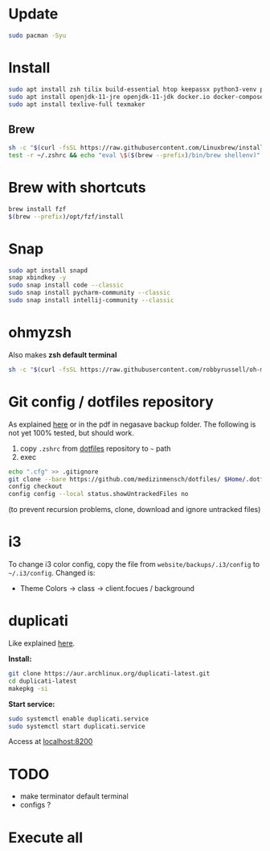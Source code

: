 # Update

```bash
sudo pacman -Syu 
```

# Install

```bash
sudo apt install zsh tilix build-essential htop keepassx python3-venv python3-pip python-dev python3-dev libevent-dev npm fonts-powerline 
sudo apt install openjdk-11-jre openjdk-11-jdk docker.io docker-compose yarn flameshot
sudo apt install texlive-full texmaker
```

## Brew

```bash
sh -c "$(curl -fsSL https://raw.githubusercontent.com/Linuxbrew/install/master/install.sh)"
test -r ~/.zshrc && echo "eval \$($(brew --prefix)/bin/brew shellenv)" >>~/.zshrc
```

# Brew with shortcuts

```bash
brew install fzf
$(brew --prefix)/opt/fzf/install
```

# Snap

```bash
sudo apt install snapd
snap xbindkey -y
sudo snap install code --classic
sudo snap install pycharm-community --classic
sudo snap install intellij-community --classic
```

# ohmyzsh

Also makes **zsh default terminal**

```bash
sh -c "$(curl -fsSL https://raw.githubusercontent.com/robbyrussell/oh-my-zsh/master/tools/install.sh)"
```

# Git config / dotfiles repository

As explained [here](https://www.atlassian.com/git/tutorials/dotfiles) or in the pdf in negasave backup folder. The following is not yet 100% tested, but should work. 

1. copy `.zshrc` from [dotfiles](https://github.com/medizinmensch/dotfiles/) repository to `~` path
2. exec
```bash
echo ".cfg" >> .gitignore
git clone --bare https://github.com/medizinmensch/dotfiles/ $Home/.dotfiles
config checkout
config config --local status.showUntrackedFiles no
```

(to prevent recursion problems, clone, download and ignore untracked files)

# i3
To change i3 color config, copy the file from `website/backups/.i3/config` to `~/.i3/config`. Changed is:

* Theme Colors -> class -> client.focues / background

# duplicati
Like explained [here](https://xo.tc/installing-duplicati-on-an-arch-linux-laptop.html). 

**Install:**

```bash
git clone https://aur.archlinux.org/duplicati-latest.git
cd duplicati-latest
makepkg -si
```

**Start service:**

```bash
sudo systemctl enable duplicati.service
sudo systemctl start duplicati.service
```
Access at [localhost:8200](http://localhost:8200)

# TODO

- make terminator default terminal
- configs ?


# Execute all

```bash





```


